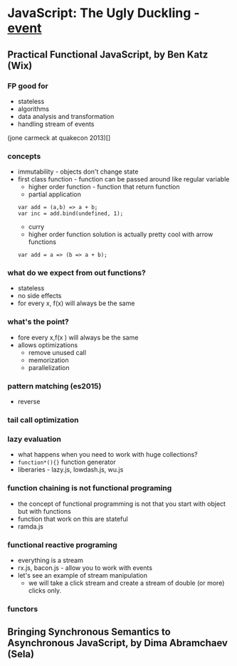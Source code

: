 # JavaScript: The Ugly Duckling - [event](http://www.meetup.com/FrontEnd-IL/events/221414467/)

## Practical Functional JavaScript, by Ben Katz (Wix)

### FP good for
* stateless
* algorithms
* data analysis and transformation
* handling stream of events

(jone carmeck at quakecon 2013)[]

### concepts
* immutability - objects don't change state
* first class function - function can be passed around like regular variable
  * higher order function - function that return function
  * partial application
  ```
  var add = (a,b) => a + b;
  var inc = add.bind(undefined, 1);
  ```
  * curry
  * higher order function solution is actually pretty cool with arrow functions
  ```
  var add = a => (b => a + b);
  ```

### what do we expect from out functions?
* stateless
* no side effects
* for every x, f(x) will always be the same

### what's the point?
* fore every x,f(x ) will always be the same
* allows optimizations
  * remove unused call
  * memorization
  * parallelization

### pattern matching (es2015)
* reverse

### tail call optimization

### lazy evaluation
* what happens when you need to work with huge collections?
* `function*(){}` function generator
* liberaries - lazy.js, lowdash.js, wu.js

### function chaining is not functional programing
* the concept of functional programming is not that you start with object but with functions
* function that work on this are stateful
* ramda.js

### functional reactive programing

* everything is a stream
* rx.js, bacon.js - allow you to work with events
* let's see an example of stream manipulation
  * we will take a click stream and create a stream of double (or more) clicks only.

### functors

## Bringing Synchronous Semantics to Asynchronous JavaScript, by Dima Abramchaev (Sela)
